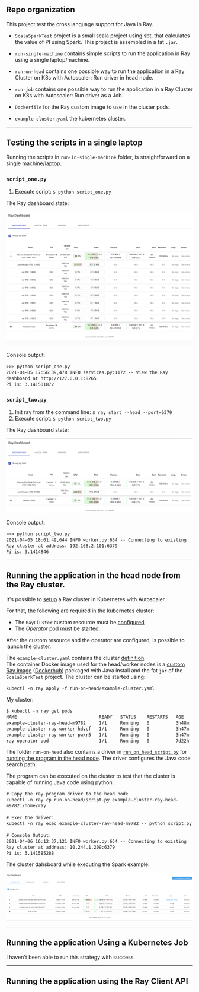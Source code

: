 ## Repo organization 

This project test the cross language support for Java in Ray. 

- `ScalaSparkTest` project is a small scala project using sbt, that calculates the value of PI using Spark. This project is assembled in a fat `.jar`.

- `run-single-machine` contains simple scripts to run the application in Ray using a single laptop/machine.

- `run-on-head` contains one possible way to run the application in a Ray Cluster on K8s with Autoscaler: Run driver in head node.  

- `run-job` contains one possible way to run the application in a Ray Cluster on K8s with Autoscaler: Run driver as a Job.

- `Dockerfile` for the Ray custom image to use in the cluster pods.

- `example-cluster.yaml` the kubernetes cluster. 

--------

## Testing the scripts in a single laptop

Running the scripts in `run-in-single-machine` folder, is straightforward on a single machine/laptop. 



### `script_one.py`

1. Execute script: `$ python script_one.py`

The Ray dashboard state: 

![Dashboard image](images/script_one.png)

Console output: 

```
>>> python script_one.py 
2021-04-05 17:56:39,478 INFO services.py:1172 -- View the Ray dashboard at http://127.0.0.1:8265
Pi is: 3.141501872
```

### `script_two.py` 

1. Init ray from the command line: `$ ray start --head --port=6379`
2. Execute script: `$ python script_two.py`

The Ray dashboard state:

![Dashboard image](images/script_two.png)

Console output: 

```
>>> python script_two.py 
2021-04-05 18:01:49,644 INFO worker.py:654 -- Connecting to existing Ray cluster at address: 192.168.2.101:6379
Pi is: 3.1414846
```

-------

## Running the application in the head node from the Ray cluster.  

It's possible to [setup](https://docs.ray.io/en/master/cluster/kubernetes.html#the-ray-kubernetes-operator) 
a Ray cluster in Kubernetes with Autoscaler.

For that, the following are required in the kubernetes cluster: 

- The `RayCluster` custom resource must be [configured](https://github.com/ray-project/ray/blob/ray-1.2.0/python/ray/autoscaler/kubernetes/operator_configs/cluster_crd.yaml).
- The _Operator_ pod must be [started](https://github.com/ray-project/ray/blob/ray-1.2.0/python/ray/autoscaler/kubernetes/operator_configs/operator.yaml).

After the custom resource and the operator are configured, is possible to launch the cluster. 

The `example-cluster.yaml` contains the cluster [definition](https://github.com/MarcoAlejandro/cross_language_ray_experiment/blob/main/example-cluster.yaml).  
The container Docker image used for the head/worker nodes is a [custom Ray image](https://github.com/MarcoAlejandro/cross_language_ray_experiment/blob/main/Dockerfile) ([Dockerhub](https://hub.docker.com/repository/docker/kada9001/ray-custom-image)) packaged with Java install and the fat `jar` of the `ScalaSparkTest` project. 
The cluster can be started using: 

```
kubectl -n ray apply -f run-on-head/example-cluster.yaml
```

My cluster:

```
$ kubectl -n ray get pods
NAME                               READY   STATUS    RESTARTS   AGE
example-cluster-ray-head-m9782     1/1     Running   0          3h48m
example-cluster-ray-worker-hdvcf   1/1     Running   0          3h47m
example-cluster-ray-worker-pwxr5   1/1     Running   0          3h47m
ray-operator-pod                   1/1     Running   0          7d22h
```

The folder `run-on-head` also contains a driver in [`run_on_head_script.py`](https://github.com/MarcoAlejandro/cross_language_ray_experiment/blob/main/run-on-head/run_on_head_script.py) for [running the program in the head node](https://docs.ray.io/en/master/cluster/kubernetes.html#running-the-program-on-the-head-node). 
The driver configures the Java code search path. 

The program can be executed on the cluster to test that the cluster is capable of running Java code using python: 

```
# Copy the ray program driver to the head node
kubectl -n ray cp run-on-head/script.py example-cluster-ray-head-m9782:/home/ray

# Exec the driver: 
kubectl -n ray exec example-cluster-ray-head-m9782 -- python script.py

# Console Output: 
2021-04-06 16:12:37,121 INFO worker.py:654 -- Connecting to existing Ray cluster at address: 10.244.1.209:6379
Pi is: 3.141585288
```

The cluster dahsboard while executing the Spark example: 

![Cluster dashboard](images/cluster_run_on_head.png)

-----

## Running the application Using a Kubernetes Job

I haven't been able to run this strategy with success. 

-----

## Running the application using the Ray Client  API